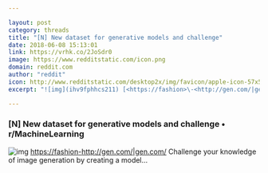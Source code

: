 ```yaml
---

layout: post
category: threads
title: "[N] New dataset for generative models and challenge"
date: 2018-06-08 15:13:01
link: https://vrhk.co/2JoSdr0
image: https://www.redditstatic.com/icon.png
domain: reddit.com
author: "reddit"
icon: http://www.redditstatic.com/desktop2x/img/favicon/apple-icon-57x57.png
excerpt: "![img](ihv9fphhcs211) [<https://fashion>\-<http://gen.com/|gen.com/>](<https://fashion-gen.com/>) Challenge your knowledge of image generation by creating a model..."

---
```


### [N] New dataset for generative models and challenge • r/MachineLearning

![img](ihv9fphhcs211) [<https://fashion>\-<http://gen.com/|gen.com/>](<https://fashion-gen.com/>) Challenge your knowledge of image generation by creating a model...